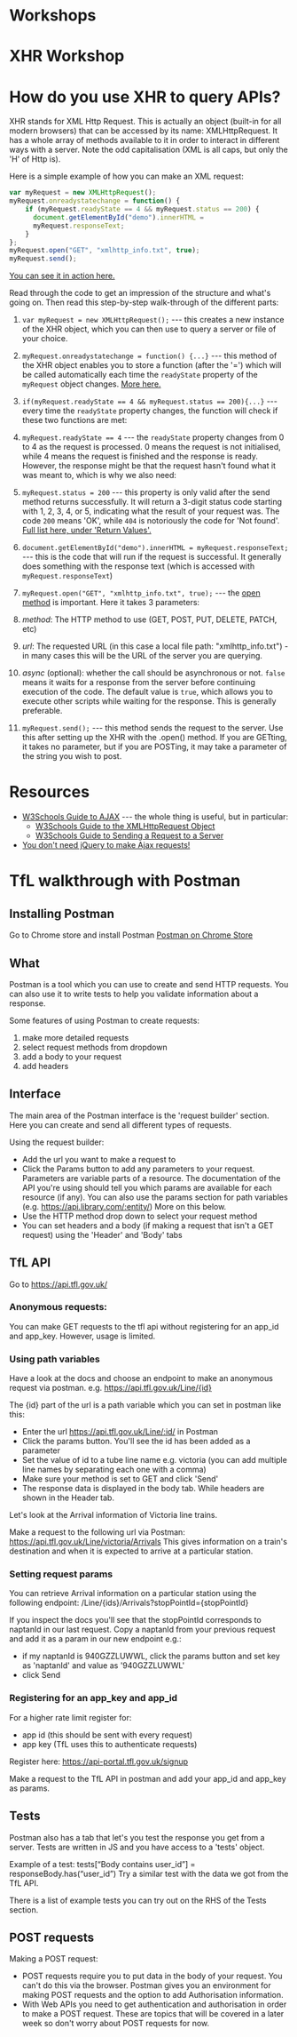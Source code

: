 # Workshops

# XHR Workshop

# How do you use XHR to query APIs?

XHR stands for XML Http Request. This is actually an object (built-in for all modern browsers) that can be accessed by its name: XMLHttpRequest. It has a whole array of methods available to it in order to interact in different ways with a server. Note the odd capitalisation (XML is all caps, but only the 'H' of Http is).

Here is a simple example of how you can make an XML request:

```javascript
var myRequest = new XMLHttpRequest();
myRequest.onreadystatechange = function() {
    if (myRequest.readyState == 4 && myRequest.status == 200) {
      document.getElementById("demo").innerHTML =
      myRequest.responseText;
    }
};
myRequest.open("GET", "xmlhttp_info.txt", true);
myRequest.send();
```

[You can see it in action here.](http://www.w3schools.com/ajax/tryit.asp?filename=tryajax_first)

Read through the code to get an impression of the structure and what's going on. Then read this step-by-step walk-through of the different parts:

1. `var myRequest = new XMLHttpRequest();` --- this creates a new instance of the XHR object, which you can then use to query a server or file of your choice.

2. `myRequest.onreadystatechange = function() {...}` --- this method of the XHR object enables you to store a function (after the '=') which will be called automatically each time the `readyState` property of the `myRequest` object changes. [More here.](http://www.w3schools.com/ajax/ajax_xmlhttprequest_onreadystatechange.asp)

3. `if(myRequest.readyState == 4 && myRequest.status == 200){...}` --- every time the `readyState` property changes, the function will check if these two functions are met:
 1. `myRequest.readyState == 4` --- the `readyState` property changes from 0 to 4 as the request is processed. 0 means the request is not initialised, while 4 means the request is finished and the response is ready. However, the response might be that the request hasn't found what it was meant to, which is why we also need:
 2. `myRequest.status = 200` --- this property is only valid after the send method returns successfully. It will return a 3-digit status code starting with 1, 2, 3, 4, or 5, indicating what the result of your request was. The code `200` means 'OK', while `404` is notoriously the code for 'Not found'. [Full list here, under 'Return Values'.](https://msdn.microsoft.com/en-us/library/ms767625)
4. `document.getElementById("demo").innerHTML =
myRequest.responseText;` --- this is the code that will run if the request is successful. It generally does something with the response text (which is accessed with `myRequest.responseText`)
5. `myRequest.open("GET", "xmlhttp_info.txt", true);` --- the [open method](https://msdn.microsoft.com/en-us/library/ms757849) is important. Here it takes 3 parameters:
 1. *method*: The HTTP method to use (GET, POST, PUT, DELETE, PATCH, etc)
 2. *url*: The requested URL (in this case a local file path: "xmlhttp_info.txt") - in many cases this will be the URL of the server you are querying.
 3. *async* (optional): whether the call should be asynchronous or not. `false` means it waits for a response from the server before continuing execution of the code. The default value is `true`, which allows you to execute other scripts while waiting for the response. This is generally preferable.
6. `myRequest.send();` --- this method sends the request to the server. Use this after setting up the XHR with the .open() method. If you are GETting, it takes no parameter, but if you are POSTing, it may take a parameter of the string you wish to post.

# Resources
* [W3Schools Guide to AJAX](http://www.w3schools.com/ajax/default.asp) --- the whole thing is useful, but in particular:
    * [W3Schools Guide to the XMLHttpRequest Object](http://www.w3schools.com/ajax/ajax_xmlhttprequest_create.asp)
    * [W3Schools Guide to Sending a Request to a Server](http://www.w3schools.com/ajax/ajax_xmlhttprequest_send.asp)
* [You don't need jQuery to make Ajax requests!](http://blog.garstasio.com/you-dont-need-jquery/ajax/)


# TfL walkthrough with Postman

## Installing Postman
Go to Chrome store and install Postman 
[Postman on Chrome Store](https://chrome.google.com/webstore/search/postman%20api?hl=en-US)

## What
Postman is a tool which you can use to create and send HTTP requests. You can also use it to write tests to help you validate information about a response.

Some features of using Postman to create requests: 
1. make more detailed requests
2. select request methods from dropdown
3. add a body to your request
4. add headers

## Interface

The main area of the Postman interface is the 'request builder' section. Here you can create and send all different types of requests.

Using the request builder:
- Add the url you want to make a request to
- Click the Params button to add any parameters to your request. Parameters are variable parts of a resource. The documentation of the API you're using should tell you which params are available for each resource (if any). You can also use the params section for path variables (e.g. https://api.library.com/:entity/) More on this below.
- Use the HTTP method drop down to select your request method
- You can set headers and a body (if making a request that isn't a GET request) using the 'Header' and 'Body' tabs

## TfL API

Go to https://api.tfl.gov.uk/

### Anonymous requests:

You can make GET requests to the tfl api without registering for an app_id and app_key. However, usage is limited.

### Using path variables

Have a look at the docs and choose an endpoint to make an anonymous request via postman. e.g. https://api.tfl.gov.uk/Line/{id}

The {id} part of the url is a path variable which you can set in postman like this:
- Enter the url https://api.tfl.gov.uk/Line/:id/ in Postman
- Click the params button. You'll see the id has been added as a parameter
- Set the value of id to a tube line name e.g. victoria (you can add multiple line names by separating each one with a comma)
- Make sure your method is set to GET and click 'Send'
- The response data is displayed in the body tab. While headers are shown in the Header tab.

Let's look at the Arrival information of Victoria line trains.

Make a request to the following url via Postman:
https://api.tfl.gov.uk/Line/victoria/Arrivals
This gives information on a train's destination and when it is expected to arrive at a particular station.

### Setting request params

You can retrieve Arrival information on a particular station using the following endpoint:
/Line/{ids}/Arrivals?stopPointId={stopPointId}

If you inspect the docs you'll see that the stopPointId corresponds to naptanId in our last request. Copy a naptanId from your previous request and add it as a param in our new endpoint e.g.:
- if my naptanId is 940GZZLUWWL, click the params button and set key as 'naptanId' and value as '940GZZLUWWL'
- click Send

### Registering for an app_key and app_id

For a higher rate limit register for:
 - app id (this should be sent with every request)
 - app key (TfL uses this to authenticate requests)
 
Register here: https://api-portal.tfl.gov.uk/signup

Make a request to the TfL API in postman and add your app_id and app_key as params.

## Tests

Postman also has a tab that let's you test the response you get from a server. Tests are written in JS and you have access to a 'tests' object.

Example of a test:
tests[“Body contains user_id”] = responseBody.has(“user_id”) 
Try a similar test with the data we got from the TfL API.

There is a list of example tests you can try out on the RHS of the Tests section.

## POST requests
Making a POST request:
 - POST requests require you to put data in the body of your request. You can't do this via the browser. Postman gives you an environment for making POST requests and the option to add Authorisation information.
- With Web APIs you need to get authentication and authorisation in order to make a POST request. These are topics that will be covered in a later week so don't worry about POST requests for now.